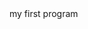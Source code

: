 <html>
  <head>
  <title>first</title>
  </head>
  <body>
    my first program
    <script>
      document.write("hello");
    </script>
    
  </body>
</html>
